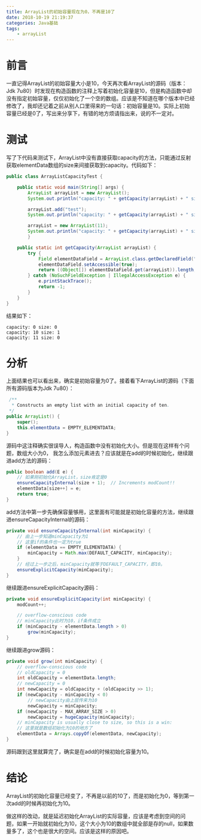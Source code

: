 ```yaml
---
title: ArrayList的初始容量现在为0，不再是10了
date: 2018-10-19 21:19:37
categories: Java基础
tags:
	- arrayList
---
```


# 前言

一直记得ArrayList的初始容量大小是10，今天再次看ArrayList的源码（版本：Jdk 7u80）时发现在构造函数的注释上写着初始化容量是10，但是构造函数中却没有指定初始容量，仅仅初始化了一个空的数组。应该是不知道在哪个版本中已经修改了，我却还记着之前从别人口里得来的一句话：初始容量是10。实际上初始容量已经是0了，写出来分享下，有错的地方烦请指出来，说的不一定对。

<!--more-->

# 测试

写了下代码来测试下，ArrayList中没有直接获取capacity的方法，只能通过反射获取elementData数组的size来间接获取到capacity。代码如下：

```java
public class ArrayListCapacityTest {

    public static void main(String[] args) {
        ArrayList arrayList = new ArrayList();
        System.out.println("capacity: " + getCapacity(arrayList) + " size: " + arrayList.size());

        arrayList.add("test");
        System.out.println("capacity: " + getCapacity(arrayList) + " size: " + arrayList.size());

        arrayList = new ArrayList(11);
        System.out.println("capacity: " + getCapacity(arrayList) + " size: " + arrayList.size());
        }

    public static int getCapacity(ArrayList arrayList) {
        try {
            Field elementDataField = ArrayList.class.getDeclaredField("elementData");
            elementDataField.setAccessible(true);
            return ((Object[]) elementDataField.get(arrayList)).length;
        } catch (NoSuchFieldException | IllegalAccessException e) {
            e.printStackTrace();
            return -1;
        }
    }
}
```

结果如下：

```
capacity: 0 size: 0
capacity: 10 size: 1
capacity: 11 size: 0
```

# 分析

上面结果也可以看出来，确实是初始容量为0了。接着看下ArrayList的源码（下面所有源码版本为Jdk 7u80）：

```java
 /**
  * Constructs an empty list with an initial capacity of ten.
 */
public ArrayList() {
    super();
    this.elementData = EMPTY_ELEMENTDATA;
}
```

源码中这注释确实很误导人，构造函数中没有初始化大小。但是现在这样有个问题，数组大小为0， 我怎么添加元素进去？应该就是在add的时候初始化，继续跟进add方法的源码：

```java
public boolean add(E e) {
    // 如果刚初始化ArrayList，size肯定是0
    ensureCapacityInternal(size + 1);  // Increments modCount!!
    elementData[size++] = e;
    return true;
}
```

add方法中第一步先确保容量够用，这里面有可能就是初始化容量的方法，继续跟进ensureCapacityInternal的源码：

```java
private void ensureCapacityInternal(int minCapacity) {
	// 由上一步知道minCapacity为1
    // 这里if的条件也一定为true
    if (elementData == EMPTY_ELEMENTDATA) {
        minCapacity = Math.max(DEFAULT_CAPACITY, minCapacity);
    }
	// 经过上一步之后，minCapacity就等于DEFAULT_CAPACITY，即10。
    ensureExplicitCapacity(minCapacity);
}
```

继续跟进ensureExplicitCapacity源码：

```java
private void ensureExplicitCapacity(int minCapacity) {
    modCount++;

    // overflow-conscious code
    // minCapacity此时为10，if条件成立
    if (minCapacity - elementData.length > 0)
        grow(minCapacity);
}
```

继续跟进grow源码：

```java
private void grow(int minCapacity) {
    // overflow-conscious code
    // oldCapacity = 0
    int oldCapacity = elementData.length;
    // newCapacity = 0
    int newCapacity = oldCapacity + (oldCapacity >> 1);
    if (newCapacity - minCapacity < 0)
        // newCapacity由上层传来为10
        newCapacity = minCapacity;
    if (newCapacity - MAX_ARRAY_SIZE > 0)
        newCapacity = hugeCapacity(minCapacity);
    // minCapacity is usually close to size, so this is a win:
    // 这里就是数组初始化为10的地方了
    elementData = Arrays.copyOf(elementData, newCapacity);
}
```

源码跟到这里就算完了，确实是在add的时候初始化容量为10。

# 结论

ArrayList的初始化容量已经变了，不再是以前的10了，而是初始化为0，等到第一次add的时候再初始化为10。

做这样的改动，就是延迟初始化ArrayList的实际容量，应该是考虑到空间的问题，如果一开始就初始化为10，这个大小为10的数组中就全部是存的null，如果数量多了，这个也是很大的空间。应该是这样的原因吧。